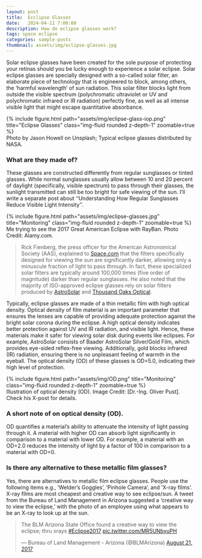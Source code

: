 ```yaml
---
layout: post
title:  Ecclipse Glasses
date:   2024-04-11 7:00:00
description: How do eclipse glasses work?
tags: space eclipse
categories: sample-posts
thumbnail: assets/img/eclipse-glasses.jpg
---
```

Solar eclipse glasses have been created for the sole purpose of protecting your retinas should you be lucky enough to experience a solar eclipse. Solar eclipse glasses are specially designed with a so-called solar filter, an elaborate piece of technology that is engineered to block, among others, the ‘harmful wavelength’ of sun radiation. This solar filter blocks light from outside the visible spectrum (polychromatic ultraviolet or UV and polychromatic infrared or IR radiation) perfectly fine, as well as all intense visible light that might escape quantitative absorbance.

<div class="row">
    <div class="col-sm mt-3 mt-md-0">
        {% include figure.html path="assets/img/eclipse-glass-iop.png" title="Eclipse Glasses" class="img-fluid rounded z-depth-1" zoomable=true %}
    </div>
</div>
<div class="caption">
    Photo by Jason Howell on Unsplash; Typical eclipse glasses distributed by NASA.
</div>

### What are they made of?
These glasses are constructed differently from regular sunglasses or tinted glasses. While normal sunglasses usually allow between 10 and 20 percent of daylight (specifically, visible spectrum) to pass through their glasses, the sunlight transmitted can still be too bright for safe viewing of the sun. I’ll write a separate post about ‘‘Understanding How Regular Sunglasses Reduce Visible Light Intensity’’.

<div class="row">
    <div class="col-sm mt-3 mt-md-0">
        {% include figure.html path="assets/img/eclipse-glasses.jpg" title="Monitoring" class="img-fluid rounded z-depth-1" zoomable=true %}
    </div>
</div>
<div class="caption">
    Me trying to see the 2017 Great American Eclipse with RayBan. Photo Credit: Alamy.com.
</div>

> Rick Fienberg, the press officer for the American Astronomical Society (AAS), explained to [Space.com](https://www.space.com/36941-solar-eclipse-eye-protection-guide.html) that the filters specifically designed for viewing the sun are significantly darker, allowing only a minuscule fraction of light to pass through. In fact, these specialized solar filters are typically around 100,000 times (five order of magnitude) darker than regular sunglasses. He also noted that the majority of ISO-approved eclipse glasses rely on solar filters produced by [AstroSolar](https://astrosolar.com/en/products/whitelight/solar-viewer-astrosolar-silver-gold/) and [Thousand Oaks Optical](https://thousandoaksoptical.com/shop/eclipse/solar-viewer-cards-glasses/).

Typically, eclipse glasses are made of a thin metallic film with high optical density. Optical density of film material is an important parameter that ensures the lenses are capable of providing adequate protection against the bright solar corona during the eclipse. A high optical density indicates better protection against UV and IR radiation, and visible light. Hence, these materials make it safer for viewing solar disk during events like eclipses. For example, AstroSolar consists of Baader AstroSolar Silver/Gold Film, which provides eye-sided reflex-free viewing. Additionally, gold blocks infrared (IR) radiation, ensuring there is no unpleasant feeling of warmth in the eyeball. The optical density (OD) of these glasses is OD=5.0, indicating their high level of protection.

<div class="row">
    <div class="col-sm mt-3 mt-md-0">
        {% include figure.html path="assets/img/OD.png" title="Monitoring" class="img-fluid rounded z-depth-1" zoomable=true %}
    </div>
</div>
<div class="caption">
    Illustration of optical density (OD). Image Credit: [Dr.-Ing. Oliver Pust]. Check his X-post for details.
</div>

### A short note of on optical density (OD).
OD quantifies a material’s ability to attenuate the intensity of light passing through it. A material with higher OD can absorb light significantly in comparison to a material with lower OD. For example, a material with an OD=2.0 reduces the intensity of light by a factor of 100 in comparison to a material with OD=0.

### Is there any alternative to these metallic film glasses?
Yes, there are alternatives to metallic film eclipse glasses. People use the following items e.g., ‘Welder’s Goggles’, ‘Pinhole Camera’, and ‘X-ray films’. X-ray films are most cheapest and creative way to see eclipse/sun. A tweet from the Bureau of Land Management in Arizona suggested a ‘creative way to view the eclipse,’ with the photo of an employee using what appears to be an X-ray to look up at the sun.

<blockquote class="twitter-tweet"><p lang="en" dir="ltr">The BLM Arizona State Office found a creative way to view the eclipse; thru xrays <a href="https://twitter.com/hashtag/Eclipse2017?src=hash&amp;ref_src=twsrc%5Etfw">#Eclipse2017</a> <a href="https://t.co/MR5UNbyuPH">pic.twitter.com/MR5UNbyuPH</a></p>&mdash; Bureau of Land Management - Arizona (@BLMArizona) <a href="https://twitter.com/BLMArizona/status/899720621726105600?ref_src=twsrc%5Etfw">August 21, 2017</a></blockquote> <script async src="https://platform.twitter.com/widgets.js" charset="utf-8"></script>